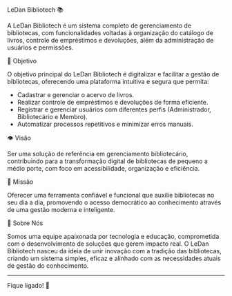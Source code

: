 LeDan Bibliotech 📚

A LeDan Bibliotech é um sistema completo de gerenciamento de bibliotecas, com funcionalidades voltadas à organização do catálogo de livros, controle de empréstimos e devoluções, além da administração de usuários e permissões.


📌 Objetivo

O objetivo principal do LeDan Bibliotech é digitalizar e facilitar a gestão de bibliotecas, oferecendo uma plataforma intuitiva e segura que permita:
- Cadastrar e gerenciar o acervo de livros.
- Realizar controle de empréstimos e devoluções de forma eficiente.
- Registrar e gerenciar usuários com diferentes perfis (Administrador, Bibliotecário e Membro).
- Automatizar processos repetitivos e minimizar erros manuais.


👁 Visão

Ser uma solução de referência em gerenciamento bibliotecário, contribuindo para a transformação digital de bibliotecas de pequeno a médio porte, com foco em acessibilidade, organização e eficiência.


🎯 Missão

Oferecer uma ferramenta confiável e funcional que auxilie bibliotecas no seu dia a dia, promovendo o acesso democrático ao conhecimento através de uma gestão moderna e inteligente.


👥 Sobre Nós

Somos uma equipe apaixonada por tecnologia e educação, comprometida com o desenvolvimento de soluções que gerem impacto real. O LeDan Bibliotech nasceu da ideia de unir inovação com a tradição das bibliotecas, criando um sistema simples, eficaz e alinhado com as necessidades atuais de gestão do conhecimento.


---


Fique ligado! 🚀
